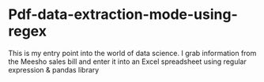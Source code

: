 # Pdf-data-extraction-mode-using-regex
This is my entry point into the world of data science. I grab information from the Meesho sales bill and enter it into an Excel spreadsheet using regular expression &amp; pandas library
